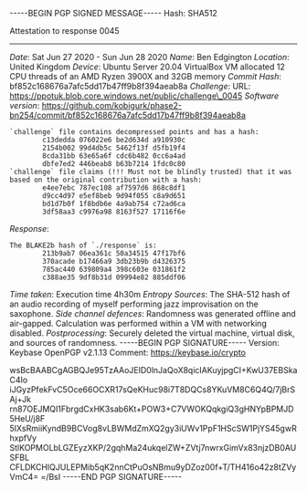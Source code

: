 -----BEGIN PGP SIGNED MESSAGE-----
Hash: SHA512

Attestation to response 0045
- ----------------------------

*Date*: Sat Jun 27 2020 - Sun Jun 28 2020
*Name*: Ben Edgington
*Location*: United Kingdom
*Device*: Ubuntu Server 20.04 VirtualBox VM allocated 12 CPU threads of an AMD Ryzen 3900X and 32GB memory
*Commit Hash*: bf852c168676a7afc5dd17b47ff9b8f394aeab8a
*Challenge*: URL: https://ppotuk.blob.core.windows.net/public/challenge\_0045
*Software version*: https://github.com/kobigurk/phase2-bn254/commit/bf852c168676a7afc5dd17b47ff9b8f394aeab8a

```
`challenge` file contains decompressed points and has a hash:
        c13dedda 076022e6 be2d634d a910930c
        2154b002 99d4db5c 5462f13f d5fb19f4
        8cda31bb 63e65a6f cdc6b482 0cc6a4ad
        dbfe7ed2 446beab8 b63b7214 1fdc0c80
`challenge` file claims (!!! Must not be blindly trusted) that it was based on the original contribution with a hash:
        e4ee7ebc 787ec108 af7597d6 868c8df1
        d9cc4d97 e5ef8beb 9d94f055 c8a9d651
        bd1d7b0f 1f8bdb6e 4a9ab754 c72ad6ca
        3df58aa3 c9976a98 8163f527 17116f6e
```

*Response*:
```
The BLAKE2b hash of `./response` is:
        213b9ab7 06ea361c 50a34515 47f17bf6
        370acade b17466a9 3db23b9b d4326375
        785ac440 639809a4 398c603e 031861f2
        c388ae35 9df8b31d 09994e82 885ddf06
```

*Time taken*: Execution time 4h30m
*Entropy Sources*: The SHA-512 hash of an audio recording of myself performing jazz improvisation on the saxophone.
*Side channel defences*: Randomness was generated offline and air-gapped. Calculation was performed within a VM with networking disabled.
*Postprocessing*: Securely deleted the virtual machine, virtual disk, and sources of randomness.
-----BEGIN PGP SIGNATURE-----
Version: Keybase OpenPGP v2.1.13
Comment: https://keybase.io/crypto

wsBcBAABCgAGBQJe95TzAAoJEID0lnJaQoX8qicIAKuyjpgCI+KwU37EBSkaC4Io
iJGyzPfekFvC5Oce66OCXR17sQeKHuc98i7T8DQCs8YKuVM8C6Q4Q/7jBrSAj+Jk
rn87OEJMQI1FbrgdCxHK3sab6Kt+POW3+C7VWOKQqkgiQ3gHNYpBPMJD5HeU/j8F
5IXsRmiiKyndB9BCVog8vLBWMdZmXQ2gy3iUWv1PpF1HScSW1PjYS45gwRhxpfVy
StlKOPMOLbLGZEyzXKP/2gqhMa24ukqelZW+ZVtj7nwrxGimVx83njzDB0AUSFBL
CFLDKCHIQJULEPMib5qK2nnCtPuOsNBmu9yDZoz00f+T/TH416o42z8tZVyVmC4=
=/BsI
-----END PGP SIGNATURE-----
